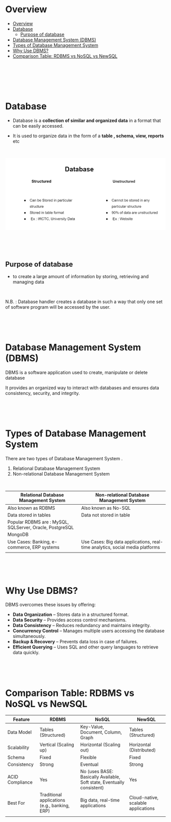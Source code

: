 # Overview

- [Overview](#overview)
- [Database](#database)
  - [Purpose of database](#purpose-of-database)
- [Database Management System (DBMS)](#database-management-system-dbms)
- [Types of Database Management System](#types-of-database-management-system)
- [Why Use DBMS?](#why-use-dbms)
- [Comparison Table: RDBMS vs NoSQL vs NewSQL](#comparison-table-rdbms-vs-nosql-vs-newsql)

&nbsp;

&nbsp;

&nbsp;

# Database

- Database is a **collection of similar and organized data** in a format that can be easily accessed.

- It is used to organize data in the form of a **table , schema, view, reports** etc

&nbsp;

<img alt="Database" src="./assets/2.PNG">

&nbsp;

&nbsp;

## Purpose of database

- to create a large amount of information by storing, retrieving and managing data

&nbsp;

N.B. : Database handler creates a database in such a way that only one set of software program will be accessed by the user.

&nbsp;

&nbsp;

# Database Management System (DBMS)

DBMS is a software application used to create, manipulate or delete database

It provides an organized way to interact with databases and ensures data consistency, security, and integrity.

&nbsp;

&nbsp;

# Types of Database Management System

There are two types of Database Management System .

1. Relational Database Management System
2. Non-relational Database Management System

&nbsp;

| Relational Database Management System                    | Non-relational Database Management System                                     |
| -------------------------------------------------------- | ----------------------------------------------------------------------------- |
| Also known as RDBMS                                      | Also known as No-SQL                                                          |
| Data stored in tables                                    | Data not stored in table                                                      |
| Popular RDBMS are : MySQL, SQLServer, Oracle, PostgreSQL |
| MongoDB                                                  |
| Use Cases: Banking, e-commerce, ERP systems              | Use Cases: Big data applications, real-time analytics, social media platforms |
|                                                          |                                                                               |

&nbsp;

&nbsp;

# Why Use DBMS?

DBMS overcomes these issues by offering:

- **Data Organization** – Stores data in a structured format.
- **Data Security** – Provides access control mechanisms.
- **Data Consistency** – Reduces redundancy and maintains integrity.
- **Concurrency Control** – Manages multiple users accessing the database simultaneously.
- **Backup & Recovery** – Prevents data loss in case of failures.
- **Efficient Querying** – Uses SQL and other query languages to retrieve data quickly.

&nbsp;

&nbsp;

# Comparison Table: RDBMS vs NoSQL vs NewSQL

| Feature         | RDBMS                                         | NoSQL                                                                  | NewSQL                              |
| --------------- | --------------------------------------------- | ---------------------------------------------------------------------- | ----------------------------------- |
| Data Model      | Tables (Structured)                           | Key-Value, Document, Column, Graph                                     | Tables (Structured)                 |
| Scalability     | Vertical (Scaling up)                         | Horizontal (Scaling out)                                               | Horizontal (Distributed)            |
| Schema          | Fixed                                         | Flexible                                                               | Fixed                               |
| Consistency     | Strong                                        | Eventual                                                               | Strong                              |
| ACID Compliance | Yes                                           | No (uses BASE: Basically Available, Soft state, Eventually consistent) | Yes                                 |
| Best For        | Traditional applications (e.g., banking, ERP) | Big data, real-time applications                                       | Cloud-native, scalable applications |
|                 |                                               |                                                                        |                                     |

&nbsp;

&nbsp;
